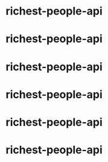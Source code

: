 # richest-people-api
# richest-people-api
# richest-people-api
# richest-people-api
# richest-people-api
# richest-people-api
